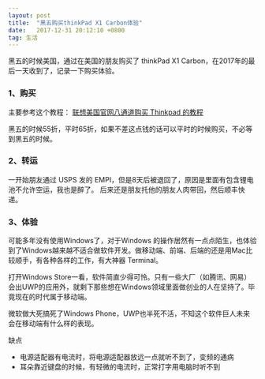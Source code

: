 ```yaml
---
layout: post
title:  "黑五购买thinkPad X1 Carbon体验"
date:   2017-12-31 20:12:10 +0800
tag: 生活
---
```



黑五的时候美国，通过在美国的朋友购买了 thinkPad X1 Carbon，在2017年的最后一天收到了，记录一下购买体验。

### 1、购买

主要参考这个教程： [联想美国官网八通道购买 Thinkpad 的教程](https://zaq.us/lenovo/)

黑五的时候55折，平时65折，如果不差这点钱的话可以平时的时候购买，不必等到黑五的时候。

### 2、转运

一开始朋友通过 USPS 发的 EMPI，但是8天后被退回了，原因是里面有包含锂电池不允许空运，我也是醉了。 后来还是朋友托他的朋友人肉带回，然后顺丰快递。


### 3、体验


可能多年没有使用Windows了，对于Windows 的操作居然有一点点陌生，也体验到了Windows越来越不适合做软件开发。做移动端、前端、后端的还是用Mac比较顺手，有各种各样的工作，有大神器 Terminal。

打开Windows Store一看，软件简直少得可怜。只有一些大厂（如腾讯、网易）会出UWP的应用外，就剩下那些想在Windows领域里面做创业的人在坚持了。毕竟现在的时代属于移动端。

微软做大死搞死了Windows Phone，UWP也半死不活，不知这个软件巨人未来会在移动端有什么样的表现。

缺点

* 电源适配器有电流时，将电源适配器放远一点就听不到了，变频的通病
* 耳朵靠近键盘的时候，有轻微的电流时，正常打字用电脑时听不到
